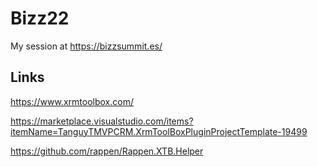 # Bizz22

My session at https://bizzsummit.es/

## Links

https://www.xrmtoolbox.com/

https://marketplace.visualstudio.com/items?itemName=TanguyTMVPCRM.XrmToolBoxPluginProjectTemplate-19499

https://github.com/rappen/Rappen.XTB.Helper

